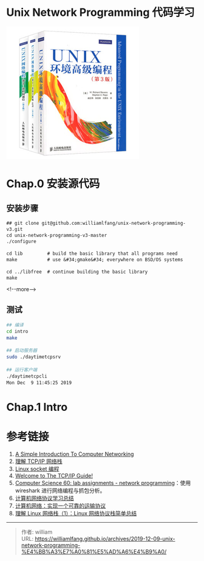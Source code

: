 # Unix Network Programming 代码学习


![网络编程的圣经](/images/2019-12-09-Unix-Network-Programming-代码学习/unp-book1.jpg)

# Chap.0 安装源代码

## 安装步骤

```
## git clone git@github.com:williamlfang/unix-network-programming-v3.git
cd unix-network-programming-v3-master
./configure

cd lib         # build the basic library that all programs need
make           # use &#34;gmake&#34; everywhere on BSD/OS systems

cd ../libfree  # continue building the basic library
make
```
&lt;!--more--&gt;

## 测试

```bash
## 编译
cd intro
make

## 启动服务器
sudo ./daytimetcpsrv

## 运行客户端
./daytimetcpcli
Mon Dec  9 11:45:25 2019
```

# Chap.1 Intro


# 参考链接

1. [A Simple Introduction To Computer Networking](https://betterexplained.com/articles/a-simple-introduction-to-computer-networking/)
2. [理解 TCP/IP 网络栈](https://cizixs.com/2017/07/27/understand-tcp-ip-network-stack/)
3. [Linux socket 编程](https://www.ibm.com/developerworks/cn/education/linux/l-sock/l-sock.html)
4. [Welcome to The TCP/IP Guide!](https://www.tcpipguide.com/)
5. [Computer Science 60: lab assignments -  network programming](https://www.cs.dartmouth.edu/~campbell/cs60/assignments.html)：使用 wireshark 进行网络编程与抓包分析。
6. [计算机网络协议学习总结](https://qhh.me/2019/05/01/计算机网络协议学习总结/)
7. [计算机网络：实现一个可靠的运输协议](https://sine-x.com/kurose-ross-a-reliable-transport-protocol/)
8. [理解 Linux 网络栈（1）：Linux 网络协议栈简单总结](https://www.cnblogs.com/sammyliu/p/5225623.html)


---

> 作者: william  
> URL: https://williamlfang.github.io/archives/2019-12-09-unix-network-programming-%E4%BB%A3%E7%A0%81%E5%AD%A6%E4%B9%A0/  

